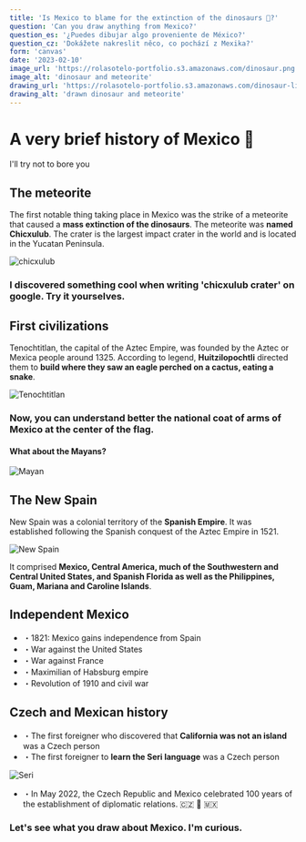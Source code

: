 ```yaml
---
title: 'Is Mexico to blame for the extinction of the dinosaurs 🦖?'
question: 'Can you draw anything from Mexico?'
question_es: '¿Puedes dibujar algo proveniente de México?'
question_cz: 'Dokážete nakreslit něco, co pochází z Mexika?'
form: 'canvas'
date: '2023-02-10'
image_url: 'https://rolasotelo-portfolio.s3.amazonaws.com/dinosaur.png'
image_alt: 'dinosaur and meteorite'
drawing_url: 'https://rolasotelo-portfolio.s3.amazonaws.com/dinosaur-lines.png'
drawing_alt: 'drawn dinosaur and meteorite'
---
```


# A very brief history of Mexico 🦕

I'll try not to bore you

## The meteorite

The first notable thing taking place in Mexico was the strike of a meteorite that caused a **mass extinction of the dinosaurs**. The meteorite was **named Chicxulub**. The crater is the largest impact crater in the world and is located in the Yucatan Peninsula.

![chicxulub](https://rolasotelo-portfolio.s3.amazonaws.com/Chicxulubcrater.jpg)

### I discovered something cool when writing 'chicxulub crater' on google. Try it yourselves.

## First civilizations

Tenochtitlan, the capital of the Aztec Empire, was founded by the Aztec or Mexica people around 1325. According to legend, **Huitzilopochtli** directed them to **build where they saw an eagle perched on a cactus, eating a snake**.

![Tenochtitlan](https://rolasotelo-portfolio.s3.amazonaws.com/tenochtitlan.jpg)

### Now, you can understand better the national coat of arms of Mexico at the center of the flag.

#### What about the Mayans?

![Mayan](https://rolasotelo-portfolio.s3.amazonaws.com/MundoMaya-Pamphlet.jpg)

## The New Spain

New Spain was a colonial territory of the **Spanish Empire**. It was established following the Spanish conquest of the Aztec Empire in 1521.

![New Spain](https://rolasotelo-portfolio.s3.amazonaws.com/virreinato.jpg)

It comprised **Mexico, Central America, much of the Southwestern and Central United States, and Spanish Florida as well as the Philippines, Guam, Mariana and Caroline Islands**.

## Independent Mexico

* ・1821: Mexico gains independence from Spain
* ・War against the United States
* ・War against France
* ・Maximilian of Habsburg empire
* ・Revolution of 1910 and civil war

## Czech and Mexican history

* ・The first foreigner who discovered that **California was not an island** was a Czech person
* ・The first foreigner to **learn the Seri language** was a Czech person

![Seri](https://rolasotelo-portfolio.s3.amazonaws.com/seri-woman.jpg)

* ・In May 2022, the Czech Republic and Mexico celebrated 100 years of the establishment of diplomatic relations. 🇨🇿 💜 🇲🇽


### Let's see what you draw about Mexico. I'm curious.